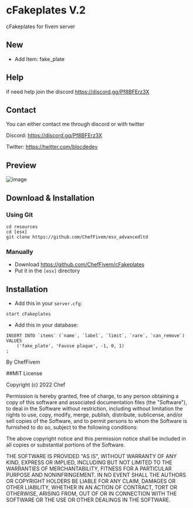 # cFakeplates V.2
cFakeplates for fivem server

## New
- Add Item: fake_plate

## Help
if need help join the discord
https://discord.gg/Pf8BFErz3X

## Contact
You can either contact me through discord or with twitter

Discord: https://discord.gg/Pf8BFErz3X

Twitter: https://twitter.com/blocdedev

## Preview
![image](https://user-images.githubusercontent.com/67842030/161610828-8ce92212-1218-4d97-ba3c-446228429aac.png)


## Download & Installation

### Using Git
```
cd resources
cd [esx]
git clone https://github.com/ChefFivem/esx_advancedltd
```

### Manually
- Download https://github.com/ChefFivem/cFakeplates
- Put it in the `[esx]` directory

## Installation
- Add this in your `server.cfg`:

```
start cFakeplates
```
- Add this in your database:
```
INSERT INTO `items` (`name`, `label`, `limit`, `rare`, `can_remove`) VALUES
    ('fake_plate', 'Fausse plaque', -1, 0, 1)
;
```

By ChefFivem

##MIT License

Copyright (c) 2022 Chef

Permission is hereby granted, free of charge, to any person obtaining a copy
of this software and associated documentation files (the "Software"), to deal
in the Software without restriction, including without limitation the rights
to use, copy, modify, merge, publish, distribute, sublicense, and/or sell
copies of the Software, and to permit persons to whom the Software is
furnished to do so, subject to the following conditions:

The above copyright notice and this permission notice shall be included in all
copies or substantial portions of the Software.

THE SOFTWARE IS PROVIDED "AS IS", WITHOUT WARRANTY OF ANY KIND, EXPRESS OR
IMPLIED, INCLUDING BUT NOT LIMITED TO THE WARRANTIES OF MERCHANTABILITY,
FITNESS FOR A PARTICULAR PURPOSE AND NONINFRINGEMENT. IN NO EVENT SHALL THE
AUTHORS OR COPYRIGHT HOLDERS BE LIABLE FOR ANY CLAIM, DAMAGES OR OTHER
LIABILITY, WHETHER IN AN ACTION OF CONTRACT, TORT OR OTHERWISE, ARISING FROM,
OUT OF OR IN CONNECTION WITH THE SOFTWARE OR THE USE OR OTHER DEALINGS IN THE
SOFTWARE.
